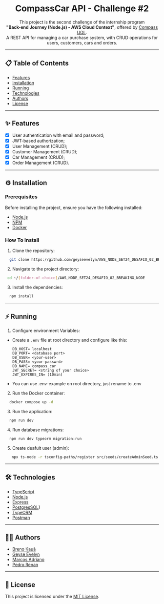 <div align="center">
  <h1 align="center">CompassCar API - Challenge #2</h1>
 
  <p align="center">
   This project is the second challenge of the internship program <br>
   <b>"Back-end Journey (Node.js) - AWS Cloud Context"</b>, offered by <a href="https://compass.uol/en/home/">Compass UOL</a>. 
   <br>A REST API for managing  a car purchase system, with CRUD operations for users, customers, cars and orders.<br> 
  </p>
</div>

---    

## 📋 Table of Contents

<!--ts-->
   * [Features](#-features)
   * [Installation](#-installation)
   * [Running](#-running)
   * [Technologies](#-technologies)
   * [Authors](#-authors)
   * [License](#-license)
<!--te-->

---

## ✨ Features

- [x] User authentication with email and password;
- [x] JWT-based authorization;
- [x] User Management (CRUD);
- [x] Customer Management (CRUD);
- [x] Car Management (CRUD);
- [x] Order Management (CRUD).

---

## ⚙ Installation

### Prerequisites

Before installing the project, ensure you have the following installed:

- [Node.js](https://nodejs.org/en/)
- [NPM](https://nodejs.org/en/)
- [Docker](https://docs.docker.com/get-started/get-docker/git)
  

### How To Install

1. Clone the repository:

```bash
  git clone https://github.com/geyseevelyn/AWS_NODE_SET24_DESAFIO_02_BREAKING_NODE.git
```

2. Navigate to the project directory:
   
 ```bash
  cd ~/[folder-of-choice]/AWS_NODE_SET24_DESAFIO_02_BREAKING_NODE
```

3. Install the dependencies:
   
```bash
  npm install
```
---

## ⚡ Running

1. Configure environment Variables:
     
- Create a `.env` file at root directory and configure like this:
   ```
   DB_HOST= localhost
   DB_PORT= <database port>
   DB_USER= <your-user>
   DB_PASS= <your-passwrd>
   DB_NAME= compass_car
   JWT_SECRET= <string of your choice>
   JWT_EXPIRES_IN= (10min)
   ```
- You can use .env-example on root directory, just rename to .env

2. Run the Docker container:
   
```bash
  docker compose up -d
```

3. Run the application:
   
```bash
  npm run dev
```

4. Run database migrations:

```bash
  npm run dev typeorm migration:run
```
   
5. Create deafult user (admin):

```bash
   npx ts-node -r tsconfig-paths/register src/seeds/createAdminSeed.ts
```
---

## 🛠 Technologies

- [TypeScript](https://www.typescriptlang.org/)
- [Node.js](https://nodejs.org/en/)
- [Express](https://expressjs.com/)
- [PostgresSQL](https://www.postgresql.org/download/))
- [TypeORM](https://typeorm.io/)
- [Postman](https://www.postman.com/)

---

 ## 👩‍💻 Authors

- [Breno Kauã](https://github.com/BrenoKFA)
- [Geyse Evelyn](https://github.com/geyseevelyn)
- [Marcos Adriano](https://github.com/imasdavid)
- [Pedro Renan](https://github.com/pedrorenanvm)

---

## 📜 License

This project is licensed under the [MIT License](./LICENSE).
